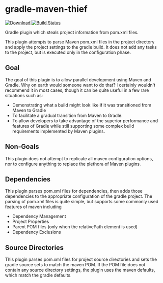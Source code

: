 # gradle-maven-thief

[ ![Download](https://api.bintray.com/packages/wesley/maven/gradle-maven-thief/images/download.svg) ](https://bintray.com/wesley/maven/gradle-maven-thief/_latestVersion)
[![Build Status](https://travis-ci.org/wfhartford/gradle-maven-thief.svg?branch=master)](https://travis-ci.org/wfhartford/gradle-maven-thief)

Gradle plugin which steals project information from pom.xml files.

This plugin attempts to parse Maven pom.xml files in the project directory and apply the project settings to the gradle
build. It does not add any tasks to the project, but is executed only in the configuration phase.

## Goal
The goal of this plugin is to allow parallel development using Maven and Gradle. Why on earth would someone want to do
that? I certainly wouldn't recommend it in most cases, though it can be quite useful in a few rare situations such as:
* Demonstrating what a build might look like if it was transitioned from Maven to Gradle
* To facilitate a gradual transition from Maven to Gradle.
* To allow developers to take advantage of the superior performance and features of Gradle while still supporting some
complex build requirements implemented by Maven plugins.

## Non-Goals
This plugin does not attempt to replicate all maven configuration options, nor to configure anything to replace the
plethora of Maven plugins.

## Dependencies
This plugin parses pom.xml files for dependencies, then adds those dependencies to the appropriate configuration of the
gradle project. The parsing of pom.xml files is quite simple, but supports some
commonly used features of maven including
* Dependency Management
* Project Properties
* Parent POM files (only when the relativePath element is used)
* Dependency Exclusions

## Source Directories
This plugin parses pom.xml files for project source directories and sets the gradle source sets to match the maven POM.
If the POM file does not contain any source directory settings, the plugin uses the maven defaults, which match the
gradle defaults.
